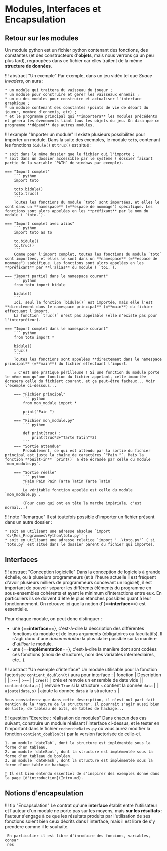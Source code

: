 # Modules, Interfaces et Encapsulation

## Retour sur les modules

Un module python est un fichier python contenant des fonctions, des constantes (et des constructeurs d'**objets**, mais nous verrons ça un peu plus tard), regroupées dans ce fichier car elles traitent de la même **structure de données**.

!!! abstract "Un exemple"
	Par exemple, dans un jeu vidéo tel que *Space Invaders*, on aura :


	* un module qui traitera du vaisseau du joueur ;
	* un module pour construire et gérer les vaisseaux ennemis ;
	* un ou des modules pour construire et actualiser l'interface graphique ;
	* un module contenant des constantes (points de vie de départ du joueur, nombre d'ennemis, etc) ;
	* et le programme principal qui **importera** les modules précédents et gérera les événements liant tous les objets du jeu. On dira que ce programme **dépend** des autres modules.

!!! example "Importer un module"
	Il existe plusieurs possibilités pour importer un module. Dans la suite des exemples, le module `toto`, contenant les fonctions `bidule()` et `truc()` est situé :
	
	* soit dans le même dossier que le fichier qui l'importe ;
	* soit dans un dossier accessible par le système ( dossier faisant partie de la variable `PATH` de windows par exemple).
	
	=== "Import complet"
		``` python
		import toto
		
		toto.bidule()
		toto.truc()
		```
		Toutes les fonctions du module `toto` sont importées, et elles le sont dans un **namespace** (=**espace de nommage") spécifique. Les fonctions sont alors appelées en les **préfixant** par le nom du module ( `toto.`).
	
	=== "Import complet avec alias"
		``` python
		import toto as to
		
		to.bidule()
		to.truc()
		```
		Comme pour l'import complet, toutes les fonctions du module `toto` sont importées, et elles le sont dans un **namespace** (=**espace de nommage") spécifique. Les fonctions sont alors appelées en les **préfixant** par **l'alias** du module ( `to1.`).
		
	=== "Import partiel dans le namespace courant"
		``` python
		from toto import bidule
		
		bidule()
		```
		Ici, seul la fonction `bidule()` est importée, mais elle l'est **directement dans le namespace principal** (=**main**) du fichier effectuant l'import.
		La fonction `truc()` n'est pas appelable (elle n'existe pas pour l'interpréteur).
		
	=== "Import complet dans le namespace courant"
		``` python
		from toto import *
		
		bidule()
		truc()
		```
		Toutes les fonctions sont appelées **directement dans le namespace principal** (=**main**) du fichier effectuant l'import. 
		
		⚠️ C'est une pratique périlleuse ! Si une fonction du module porte le même nom qu'une fonction du fichier appelant, celle importée écrasera celle du fichiert courant, et ça peut-être facheux... Voir l'exemple ci-dessous...
		
		=== "Fichier principal"
			``` python
			from mon_module import *
			
			print("Pain ")
			```
		=== "Fichier mon_module.py"
			``` python
			
			def print(truc) :
				print(truc*3+"Tarte Tatin"*2)
			```
		=== "Sortie attendue"
			Probablement, ce qui est attendu par la sortie du fichier principal est juste la chaîne de caractères `"Pain "`. Mais la fonction **built-in** `print()` a été écrasée par celle du module `mon_module.py`.
			
		=== "Sortie réelle"
			``` python
			"Pain Pain Pain Tarte Tatin Tarte Tatin¨
			```
			La véritable fonction appelée est celle du module `mon_module.py`.
			
			(Pour ceux qui ont en tête la marche impériale, c'est normal...)
			

!!! note "Remarque"
	Il est toutefois possible d'importer un fichier présent dans un autre dossier :
	
	* soit en utilisant une adresse absolue `import 'C:\Mes_Programmes\Python\toto.py'` ;
	* soit en utilisant une adresse relatice `import '..\toto.py'` ( si `toto.py` est situé dans le dossier parent du fichier qui importe).

## Interfaces

!!! abstract "Conception logicielle"
	Dans la conception de logiciels à grande échelle, ou à pluseiurs programmeurs (et à l'heure actuelle il est fréquent d'avoir plusieurs milliers de programmeurs concevant un logiciel),  il est important de pouvoir séparer les différents éléments du programme en sous-ensembles cohérents et ayant le minimum d'interactions entre eux. En particuliers ils se doivent d'être le plus étanches possibles quant à leur fonctionnement. On retrouve ici que la notion d'{==**interface**==} est essentielle.
	
Pour chaque module, on peut donc distinguer :

* une {==**interface**==}, c'est-à-dire la description des différentes fonctions du module et de leurs arguments (obligatoires ou facultatifs). Il s'agit donc d'une *documentation* la plus claire possible sur la manière d'*utiliser* le module.
* une {==**implémentation**==}, c'est-à-dire la manière dont sont codées ces fonctions (choix de structures, nom des variables intermédiaires, etc...).

!!! abstract "Un exemple d'interface"
	Un module utilisable pour la fonction factorisée `contient_doublon(t)` aura pour interface :
	| fonction | Description |
	| :--- | :--- |
	| `cree()` | crée et renvoie un ensemble de date vide |
	| `contient(data,s)` | renvoie `True` si la structure `s` contient la donnée `data` |
	| `ajoute(data,s)` | ajoute la donnée `data` à la structure `s` |
	
	Vous constaterez que dans cette description, il n'est nul part fait mention de la *nature de la structure*. Il pourrait s'agir aussi bien de liste, de tableau de bits, de tables de hachage...
	
	

!!! question "Exercice : réalisation de modules"
	Dans chacun des cas suivant, construire un module réalisant l'interface ci-dessus, et le tester en l'important dans le fichier `rechercheDates.py` où vous aurez modifier la fonction `contient_doublon(t)` par la version factorisée de celle-ci.
	
	1. un module `dateTab`, dont la structure est implémentée sous la forme d'un tableau.
	2. un module `dateBool`, dont la structure est implémentée sous la forme d'un tableau de booléen.
	3. un module `dateHash`, dont la structure est implémentée sous la forme d'une table de hachage.
	
	🧩 Il est bien entendu essentiel de s'inspirer des exemples donné dans la page [d'introduction](Intro.md).
	
## Notions d'encapsulation
	
!!! tip "Encapsulation"
	Le contrat qu'une **interface** établit entre l'utilisateur et l'auteur d'un module
	 ne porte pas sur les moyens, mais **sur les résultats** : l'auteur s'engage
	 à ce que les résultats produits par l'utilisation de ses fonctions 
	 soient bien ceux décrits dans l'interface, mais il est libre de s'y prendere comme 
	 il le souhaite.
	 
	 En particulier il est libre d'inroduire des foncions, variables, consar
	 nes


